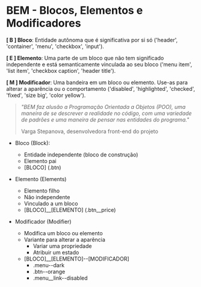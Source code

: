 # BEM - Blocos, Elementos e Modificadores

**[ B ] Bloco**: Entidade autônoma que é significativa por si só ('header', 'container', 'menu', 'checkbox', 'input').

**[ E ] Elemento**: Uma parte de um bloco que não tem significado independente e está semanticamente vinculada ao seu bloco ('menu item', 'list item', 'checkbox caption', 'header title').

**[ M ] Modificador**: Uma bandeira em um bloco ou elemento. Use-as para alterar a aparência ou o comportamento ('disabled', 'highlighted', 'checked', 'fixed', 'size big', 'color yellow').


> *"BEM faz alusão a Programação Orientada a Objetos (POO), uma maneira de se descrever a realidade no código, com uma variedade de padrões e uma maneira de pensar nas entidades do programa."*
> 
> Varga Stepanova, desenvolvedora front-end do projeto

- Bloco (Block):
  - Entidade independente (bloco de construção)
  - Elemento pai
  - [BLOCO] (.btn)

- Elemento (Elements)
  - Elemento filho
  - Não independente
  - Vinculado a um bloco
  - [BLOCO]__[ELEMENTO] (.btn__price)

- Modificador (Modifier)
  - Modifica um bloco ou elemento
  - Variante para alterar a aparência
    - Variar uma propriedade
    - Atribuir um estado
  - [BLOCO]__[ELEMENTO]--[MODIFICADOR]
    - .menu--dark
    - .btn--orange
    - .menu__link--disabled